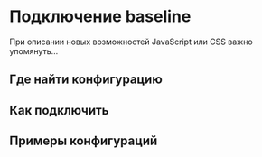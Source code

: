 # Подключение baseline

При описании новых возможностей JavaScript или CSS важно упомянуть...

## Где найти конфигурацию



## Как подключить

## Примеры конфигураций